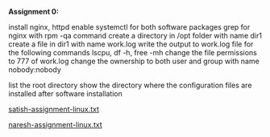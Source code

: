 **Assignment 0:**

install nginx, httpd
enable systemctl for both software packages
grep for nginx with rpm -qa command 
create a directory in /opt folder with name dir1
create a file in dir1 with name work.log
write the output to  work.log file for the following commands lscpu, df -h, free -mh 
change the file permissions to 777 of work.log
change the ownership to  both user and group with name nobody:nobody

list the root directory
show the directory where the configuration files are installed after software installation


[satish-assignment-linux.txt](/.attachments/satish-assignment-linux-a26e161d-a360-4e8b-9420-4138368aae65.txt)

[naresh-assignment-linux.txt](/.attachments/naresh-assignment-linux-7219727f-f026-42bf-863e-f5523a0e765a.txt)